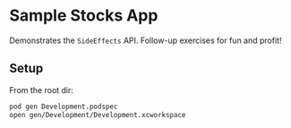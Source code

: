 # Sample Stocks App 

Demonstrates the `SideEffects` API. Follow-up exercises for fun and profit!

## Setup

From the root dir:

```bash
pod gen Development.podspec
open gen/Development/Development.xcworkspace
```